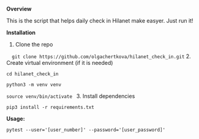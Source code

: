 **Overview**

This is the script that helps daily check in Hilanet make easyer.
Just run it!

**Installation**
1. Clone the repo 

`   git clone https://github.com/olgachertkova/hilanet_check_in.git
`
2. Create virtual environment (if it is needed)
 
`cd hilanet_check_in
`

`python3 -m venv venv
`

`source venv/bin/activate
`
3. Install dependencies

`pip3 install -r requirements.txt
`

**Usage:** 

`pytest --user='[user_number]' --password='[user_password]' `